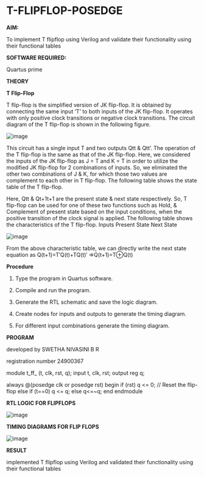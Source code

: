 # T-FLIPFLOP-POSEDGE

**AIM:**

To implement  T flipflop using Verilog and validate their functionality using their functional tables

**SOFTWARE REQUIRED:**

Quartus prime

**THEORY**

**T Flip-Flop**

T flip-flop is the simplified version of JK flip-flop. It is obtained by connecting the same input ‘T’ to both inputs of the JK flip-flop. It operates with only positive clock transitions or negative clock transitions. The circuit diagram of the T flip-flop is shown in the following figure.

![image](https://github.com/naavaneetha/T-FLIPFLOP-POSEDGE/assets/154305477/458a68fe-2d08-4a9d-ac4f-7ae0480ce0bd)

 
This circuit has a single input T and two outputs Qtt & Qtt’. The operation of the T flip-flop is the same as that of the JK flip-flop. Here, we considered the inputs of the JK flip-flop as J = T and K = T in order to utilize the modified JK flip-flop for 2 combinations of inputs. So, we eliminated the other two combinations of J & K, for which those two values are complement to each other in T flip-flop. The following table shows the state table of the T flip-flop.

Here, Qtt & Qt+1t+1 are the present state & next state respectively. So, T flip-flop can be used for one of these two functions such as Hold, & Complement of present state based on the input conditions, when the positive transition of the clock signal is applied. The following table shows the characteristics of the T flip-flop. Inputs Present State Next State

![image](https://github.com/naavaneetha/T-FLIPFLOP-POSEDGE/assets/154305477/cdd7fb32-539f-4b66-bb8d-f305a153c886)

 
From the above characteristic table, we can directly write the next state equation as Q(t+1)=T′Q(t)+TQ(t)′ ⇒Q(t+1)=T⊕Q(t)

**Procedure**


1. Type the program in Quartus software.

2. Compile and run the program.

3. Generate the RTL schematic and save the logic diagram.

4. Create nodes for inputs and outputs to generate the timing diagram.

5. For different input combinations generate the timing diagram.


**PROGRAM**

developed by SWETHA NIVASINI B R 



registration number 24900367



module t_ff_ (t, clk, rst, q);
  input t, clk, rst;
  output reg q;

  always @(posedge clk or posedge rst) 
begin
    if (rst)
      q <= 0; // Reset the flip-flop
    else if (t==0)
      q <= q; 
     else
        q<=~q;
  end
endmodule






**RTL LOGIC FOR FLIPFLOPS**







![image](https://github.com/user-attachments/assets/2780c943-41e3-407c-bf58-d7a9e7d95b1f)







**TIMING DIAGRAMS FOR FLIP FLOPS**






![image](https://github.com/user-attachments/assets/ad52e38e-3f48-415a-a780-2d02e7281f1d)


**RESULT**



implemented T flipflop using Verilog and validated their functionality using their functional tables
